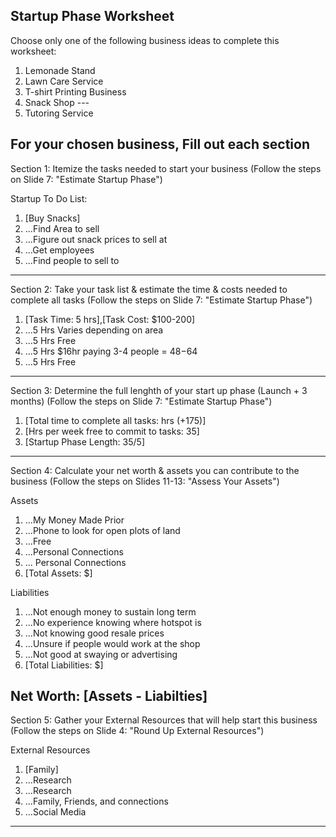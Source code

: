 Startup Phase Worksheet
-----------------------

Choose only one of the following business ideas to complete this worksheet:
1. Lemonade Stand
2. Lawn Care Service
3. T-shirt Printing Business
4. Snack Shop ---
5. Tutoring Service

For your chosen business, Fill out each section
----------------------------------------------------------------------

Section 1: Itemize the tasks needed to start your business
(Follow the steps on Slide 7: "Estimate Startup Phase")

Startup To Do List:
1. [Buy Snacks]
2. ...Find Area to sell
3. ...Figure out snack prices to sell at
4. ...Get employees
5. ...Find people to sell to

----------------------------------------------------------------------

Section 2: Take your task list & estimate the time & costs needed to complete all tasks
(Follow the steps on Slide 7: "Estimate Startup Phase")

1. [Task Time: 5 hrs],[Task Cost: $100-200] 
2. ...5 Hrs Varies depending on area
3. ...5 Hrs Free
4. ...5 Hrs $16hr paying 3-4 people = $48-$64
5. ...5 Hrs Free

----------------------------------------------------------------------

Section 3: Determine the full lenghth of your start up phase (Launch + 3 months) 
(Follow the steps on Slide 7: "Estimate Startup Phase")

1. [Total time to complete all tasks: hrs (+175)] 
2. [Hrs per week free to commit to tasks: 35]
3. [Startup Phase Length: 35/5]

----------------------------------------------------------------------

Section 4: Calculate your net worth & assets you can contribute to the business
(Follow the steps on Slides 11-13: "Assess Your Assets")

Assets
1. ...My Money Made Prior
2. ...Phone to look for open plots of land
3. ...Free
4. ...Personal Connections
5. ... Personal Connections
6. [Total Assets: $]

Liabilities
1. ...Not enough money to sustain long term
2. ...No experience knowing where hotspot is
3. ...Not knowing good resale prices
4. ...Unsure if people would work at the shop
5. ...Not good at swaying or advertising
6. [Total Liabilities: $]

Net Worth: [Assets - Liabilties]
----------------------------------------------------------------------
Section 5: Gather your External Resources that will help start this business
(Follow the steps on Slide 4: "Round Up External Resources")

External Resources

1. [Family]
2. ...Research
3. ...Research
4. ...Family, Friends, and connections
5. ...Social Media
----------------------------------------------------------------------
